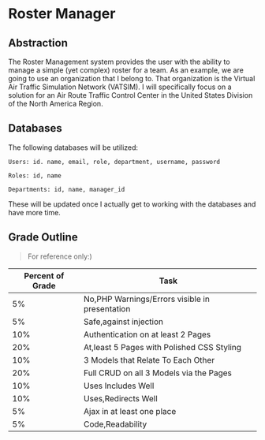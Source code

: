 # Roster Manager
## Abstraction
The Roster Management system provides the user with the ability to manage a simple (yet complex) roster for a team. As an example, we are going to use an organization that I belong to. That organization is the Virtual Air Traffic Simulation Network (VATSIM). I will specifically focus on a solution for an Air Route Traffic Control Center in the United States Division of the North America Region.

## Databases
The following databases will be utilized:

```
Users: id. name, email, role, department, username, password
```
```
Roles: id, name
```
```
Departments: id, name, manager_id
```
These will be updated once I actually get to working with the databases and have more time.

## Grade Outline
> For reference only:)

|    Percent of Grade |    Task                                            |
|-----|------------------------------------------------|
| 5%  | No,PHP Warnings/Errors visible in presentation |
| 5%  | Safe,against injection                         |
| 10% | Authentication on at least 2 Pages             |
| 20% | At,least 5 Pages with Polished CSS Styling     |
| 10% | 3 Models that Relate To Each Other             |
| 20% | Full CRUD on all 3 Models via the Pages        |
| 10% | Uses Includes Well                             |
| 10% | Uses,Redirects Well                            |
| 5%  | Ajax in at least one place                     |
| 5%  | Code,Readability                               |
